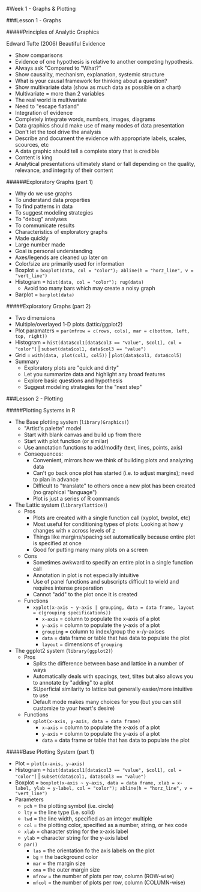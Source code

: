 #Week 1 - Graphs & Plotting

###Lesson 1 - Graphs

#####Principles of Analytic Graphics

Edward Tufte (2006) Beautiful Evidence  
*  Show comparisons  
  *  Evidence of one hypothesis is relative to another competing hypothesis.  
  *  Always ask "Compared to "What?"  
*  Show causality, mechanism, explanation, systemic structure  
  *  What is your causal framework for thinking about a question?  
*  Show multivariate data (show as much data as possible on a chart)  
  *  Multivariate = more than 2 variables  
  *  The real world is multivariate  
  *  Need to "escape flatland"  
*  Integration of evidence  
  *  Completely integrate words, numbers, images, diagrams  
  *  Data graphics should make use of many modes of data presentation  
  *  Don't let the tool drive the analysis  
*  Describe and document the evidence with appropriate labels, scales, scources, etc  
  *  A data graphic should tell a complete story that is credible  
  *  Content is king  
  *  Analytical presentations ultimately stand or fall depending on the quality, relevance, and integrity of their content  

######Exploratory Graphs (part 1)

*  Why do we use graphs
  *  To understand data properties
  *  To find patterns in data
  *  To suggest modeling strategies
  *  To "debug" analyses
  *  To communicate results
*  Characteristics of exploratory graphs
  *   Made quickly
  *   Large number made
  *   Goal is personal understanding
  *   Axes/legends are cleaned up later on
  *   Color/size are primarily used for information
* Boxplot = `boxplot(data, col = "color"); abline(h = "horz_line", v = "vert_line")` 
* Histogram = `hist(data, col = "color"); rug(data)`
  *  Avoid too many bars which may create a noisy graph
* Barplot = `barplot(data)`

#####Exploratory Graphs (part 2)

*  Two dimensions
  *  Multiple/overlayed 1-D plots (lattic/ggplot2)
* Plot paramaters = `par(mfrow = c(rows, cols), mar = c(bottom, left, top, right))` 
* Histogram = `hist(data$col1[data$col3 == "value", $col1], col = "color"]` | `subset(data$col1, data$col3 == "value")`
* Grid = `with(data, plot(col1, col5))` | `plot(data$col1, data$col5)`
* Summary
  * Exploratory plots are "quick and dirty"
  * Let you summarize data and highlight any broad features
  * Explore basic questions and hypothesis
  * Suggest modeling strategies for the "next step"

###Lesson 2 - Plotting

#####Plotting Systems in R

* The Base plotting system (`library(Graphics)`)
  * "Artist's palette" model
  * Start with blank canvas and build up from there
  * Start with plot function (or similar)
  * Use annotation functions to add/modify (text, lines, points, axis)
  * Consequences:
    * Convenient, mirrors how we think of building plots and analyzing data
    * Can't go back once plot has started (i.e. to adjust margins); need to plan in advance
    * Difficult to "translate" to others once a new plot has been created (no graphical "language")
    * Plot is just a series of R commands
* The Lattic system (`library(lattice)`)
  * Pros
    * Plots are created with a single function call (xyplot, bwplot, etc)
    * Most useful for conditioning types of plots: Looking at how y changes with x across levels of z
    * Things like margins/spacing set automatically because entire plot is specified at once
    * Good for putting many many plots on a screen
  * Cons
    * Sometimes awkward to specify an entire plot in a single function call
    * Annotation in plot is not especially intuitive
    * Use of panel functions and subscripts difficult to wield and requires intense preparation
    * Cannot "add" to the plot once it is created
  * Functions
    * `xyplot(x-axis ~ y-axis | grouping, data = data frame, layout = c(grouping specifications))`
      * `x-axis` = column to populate the x-axis of a plot
      * `y-axis` = column to populate the y-axis of a plot
      * `grouping` = column to index/group the x-/y-axises
      * `data` = data frame or table that has data to populate the plot
      * `layout` = dimensions of `grouping`
* The ggplot2 system (`library(ggplot2)`)
  * Pros
    * Splits the difference between base and lattice in a number of ways
    * Automatically deals with spacings, text, tiltes but also allows you to annotate by "adding" to a plot
    * SUperficial similarity to lattice but generally easier/more intuitive to use
    * Default mode makes many choices for you (but you can still customize to your heart's desire)
  * Functions
    * `qplot(x-axis, y-axis, data = data frame)`
      * `x-axis` = column to populate the x-axis of a plot
      * `y-axis` = column to populate the y-axis of a plot
      * `data` = data frame or table that has data to populate the plot

#####Base Plotting System (part 1)
* Plot = `plot(x-axis, y-axis)`
* Histogram = `hist(data$col1[data$col3 == "value", $col1], col = "color"]` | `subset(data$col1, data$col3 == "value")`
* Boxplot = `boxplot(x-axis ~ y-axis, data = data frame, xlab = x-label, ylab = y-label, col = "color"); abline(h = "horz_line", v = "vert_line")` 
* Parameters
  * `pch` = the plotting symbol (i.e. circle)
  * `lty` = the line type (i.e. solid)
  * `lwd` = the line width, specified as an integer multiple
  * `col` = the plotting color, specified as a number, string, or hex code
  * `xlab` = character string for the x-axis label
  * `ylab` = character string for the y-axis label
  * `par()`
    * `las` = the orientation fo the axis labels on the plot
    * `bg` = the background color
    * `mar` = the margin size
    * `oma` = the outer margin size
    * `mfrow` = the number of plots per row, column (ROW-wise)
    * `mfcol` = the number of plots per row, column (COLUMN-wise)
